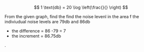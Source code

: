 

$$
1 \text{db} = 20 \log \left(\frac{}{} \right)
$$

From the given graph, find the find the noise levenl in the area f the indiviudual noise levels are 79db and 86db

- the difference = 86 -79 = 7
- the increment = 86.75db

.

